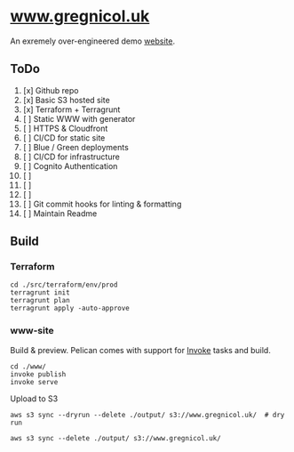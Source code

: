 # www.gregnicol.uk
An exremely over-engineered demo [website](http://www.gregnicol.uk).

## ToDo
 1. [x] Github repo 
 1. [x] Basic S3 hosted site 
 1. [x] Terraform + Terragrunt
 1. [ ] Static WWW with generator 
 1. [ ] HTTPS & Cloudfront
 1. [ ] CI/CD for static site
 1. [ ] Blue / Green deployments
 1. [ ] CI/CD for infrastructure
 1. [ ] Cognito Authentication
 1. [ ]
 1. [ ]
 1. [ ]
 1. [ ] Git commit hooks for linting & formatting
 1. [ ] Maintain Readme

## Build
### Terraform
```shell script
cd ./src/terraform/env/prod
terragrunt init
terragrunt plan
terragrunt apply -auto-approve

```

### www-site
Build & preview. Pelican comes with support for [Invoke](http://docs.pyinvoke.org/en/stable/) tasks and build.
```shell script
cd ./www/
invoke publish
invoke serve

```
Upload to S3
```shell script
aws s3 sync --dryrun --delete ./output/ s3://www.gregnicol.uk/  # dry run

aws s3 sync --delete ./output/ s3://www.gregnicol.uk/

```

